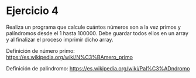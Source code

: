 # Ejercicio 4

Realiza un programa que calcule cuántos números son a la vez primos y palíndromos desde el 1 hasta 100000. Debe guardar todos ellos en un array y al finalizar el proceso imprimir dicho array.

Definición de número primo:
<https://es.wikipedia.org/wiki/N%C3%BAmero_primo>

Definición de palindromo:
<https://es.wikipedia.org/wiki/Pal%C3%ADndromo>
